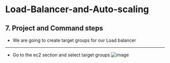 # Load-Balancer-and-Auto-scaling

## 7. Project and Command steps

- We are going to create target groups for our Load balancer
 ---
 - Go to the ec2 section and select target groups
   ![image](https://github.com/user-attachments/assets/78eec541-62f2-4e5a-bc3c-52db3c262470)


